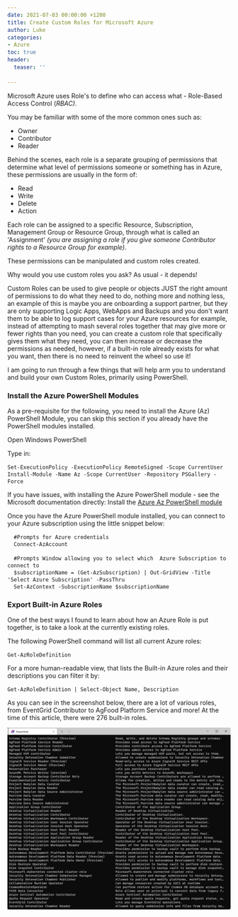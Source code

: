 ```yaml
---
date: 2021-07-03 00:00:00 +1200
title: Create Custom Roles for Microsoft Azure
author: Luke
categories:
- Azure
toc: true
header:
  teaser: ''

---
```

Microsoft Azure uses Role's to define who can access what - Role-Based Access Control (_RBAC)_.

You may be familiar with some of the more common ones such as:

* Owner
* Contributor
* Reader

Behind the scenes, each role is a separate grouping of permissions that determine what level of permissions someone or something has in Azure, these permissions are usually in the form of:

* Read
* Write
* Delete
* Action

Each role can be assigned to a specific Resource, Subscription, Management Group or Resource Group, through what is called an 'Assignment' _(you are assigning a role if you give someone Contributor rights to a Resource Group for example)_.

These permissions can be manipulated and custom roles created.

Why would you use custom roles you ask? As usual - it depends!

Custom Roles can be used to give people or objects JUST the right amount of permissions to do what they need to do, nothing more and nothing less, an example of this is maybe you are onboarding a support partner, but they are only supporting Logic Apps, WebApps and Backups and you don't want them to be able to log support cases for your Azure resources for example, instead of attempting to mash several roles together that may give more or fewer rights than you need, you can create a custom role that specifically gives them what they need, you can then increase or decrease the permissions as needed, however, if a built-in role already exists for what you want, then there is no need to reinvent the wheel so use it!

I am going to run through a few things that will help arm you to understand and build your own Custom Roles, primarily using PowerShell.

### Install the Azure PowerShell Modules

As a pre-requisite for the following, you need to install the Azure (Az) PowerShell Module, you can skip this section if you already have the PowerShell modules installed.

Open Windows PowerShell

Type in:

    Set-ExecutionPolicy -ExecutionPolicy RemoteSigned -Scope CurrentUser
    Install-Module -Name Az -Scope CurrentUser -Repository PSGallery -Force

If you have issues, with installing the Azure PowerShell module - see the Microsoft documentation directly: Install the [Azure Az PowerShell module](https://docs.microsoft.com/en-us/powershell/azure/install-az-ps?view=azps-6.1.0 "Install the Azure Az PowerShell module")

Once you have the Azure PowerShell module installed, you can connect to your Azure subscription using the little snippet below:

      #Prompts for Azure credentials
      Connect-AzAccount
      
      #Prompts Window allowing you to select which  Azure Subscription to connect to
      $subscriptionName = (Get-AzSubscription) | Out-GridView -Title 'Select Azure Subscription' -PassThru
      Set-AzContext -SubscriptionName $subscriptionName

### Export Built-in Azure Roles

One of the best ways I found to learn about how an Azure Role is put together, is to take a look at the currently existing roles.

The following PowerShell command will list all current Azure roles:

    Get-AzRoleDefinition

For a more human-readable view, that lists the Built-in Azure roles and their descriptions you can filter it by:

    Get-AzRoleDefinition | Select-Object Name, Description

As you can see in the screenshot below, there are a lot of various roles, from EventGrid Contributor to AgFood Platform Service and more! At the time of this article, there were 276 built-in roles.

![](/uploads/az_roledefinitions.png)

 
